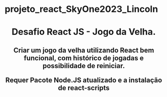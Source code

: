 # projeto_react_SkyOne2023_Lincoln

<h1 align="center">Desafio React JS - Jogo da Velha. </h1>

<h2 align="center">Criar um jogo da velha utilizando React bem funcional, com histórico de jogadas e possibilidade de reiniciar.

Requer Pacote Node.JS atualizado e a instalação de react-scripts</h2>
